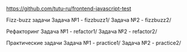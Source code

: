https://github.com/tutu-ru/frontend-javascript-test

Fizz-buzz задачи
Задача №1 - fizzbuzz1/
Задача №2 - fizzbuzz2/

Рефакторинг
Задача №1 - refactor1/
Задача №2 - refactor2/

Практические задачи
Задача №1 - practice1/
Задача №2 - practice2/
